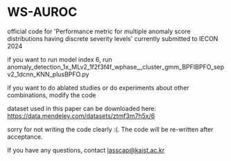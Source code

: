 # WS-AUROC
official code for 'Performance metric for multiple anomaly score distributions having discrete severity levels'
currently submitted to IECON 2024


if you want to run model index 6, run anomaly_detection_1x_MLv2_1f2f3f4f_wphase__cluster_gmm_BPFIBPFO_sepv2_1dcnn_KNN_plusBPFO.py

if you want to do ablated studies or do experiments about other combinations, modify the code

dataset used in this paper can be downloaded here:
https://data.mendeley.com/datasets/ztmf3m7h5x/6

sorry for not writing the code clearly :(. The code will be re-written after acceptance.

If you have any questions, contact lasscap@kaist.ac.kr
